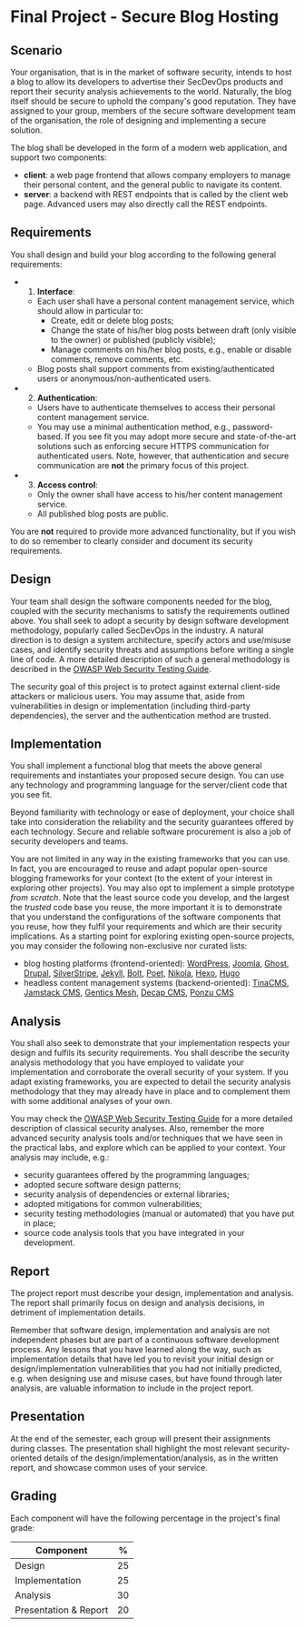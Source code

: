 # Final Project - Secure Blog Hosting

## Scenario

Your organisation, that is in the market of software security, intends to host a blog to allow its developers to advertise their SecDevOps products and report their security analysis achievements to the world.
Naturally, the blog itself should be secure to uphold the company's good reputation.
They have assigned to your group, members of the secure software development team of the organisation, the role of designing and implementing a secure solution.

The blog shall be developed in the form of a modern web application, and support two components:

* **client**: a web page frontend that allows company employers to manage their personal content, and the general public to navigate its content.
* **server**: a backend with REST endpoints that is called by the client web page. Advanced users may also directly call the REST endpoints.

## Requirements

You shall design and build your blog according to the following general requirements:

- 1. **Interface**:
    * Each user shall have a personal content management service, which should allow in particular to:
        - Create, edit or delete blog posts;
        - Change the state of his/her blog posts between draft (only visible to the owner) or published (publicly visible);
        - Manage comments on his/her blog posts, e.g., enable or disable comments, remove comments, etc.
    * Blog posts shall support comments from existing/authenticated users or anonymous/non-authenticated users.
- 2. **Authentication**:
    * Users have to authenticate themselves to access their personal content management service.
    * You may use a minimal authentication method, e.g., password-based. If you see fit you may adopt more secure and state-of-the-art solutions such as enforcing secure HTTPS communication for authenticated users. Note, however, that authentication and secure communication are **not** the primary focus of this project.
- 3. **Access control**:
    * Only the owner shall have access to his/her content management service.
    * All published blog posts are public.

You are **not** required to provide more advanced functionality, but if you wish to do so remember to clearly consider and document its security requirements.

## Design

Your team shall design the software components needed for the blog, coupled with the security mechanisms to satisfy the requirements outlined above.
You shall seek to adopt a security by design software development methodology, popularly called SecDevOps in the industry. A natural direction is to design a system architecture, specify actors and use/misuse cases, and identify security threats and assumptions before writing a single line of code. A more detailed description of such a general methodology is described in the [OWASP Web Security Testing Guide](https://owasp.org/www-project-web-security-testing-guide/latest/).

The security goal of this project is to protect against external client-side attackers or malicious users.
You may assume that, aside from vulnerabilities in design or implementation (including third-party dependencies), the server and the authentication method are trusted.

## Implementation

You shall implement a functional blog that meets the above general requirements and instantiates your proposed secure design.
You can use any technology and programming language for the server/client code that you see fit. 

Beyond familiarity with technology or ease of deployment, your choice shall take into consideration the reliability and the security guarantees offered by each technology. Secure and reliable software procurement is also a job of security developers and teams. 

You are not limited in any way in the existing frameworks that you can use. In fact, you are encouraged to reuse and adapt popular open-source blogging frameworks for your context (to the extent of your interest in exploring other projects). You may also opt to implement a simple prototype *from scratch*. Note that the least source code you develop, and the largest the *trusted* code base you reuse, the more important it is to demonstrate that you understand the configurations of the software components that you reuse, how they fulfil your requirements and which are their security implications. 
As a starting point for exploring existing open-source projects, you may consider the following non-exclusive nor curated lists:

* blog hosting platforms (frontend-oriented): [WordPress](https://github.com/WordPress/WordPress), [Joomla](https://github.com/joomla/joomla-cms), [Ghost](https://github.com/TryGhost/Ghost), [Drupal](https://github.com/drupal/drupal), [SilverStripe](https://github.com/silverstripe/silverstripe-framework), [Jekyll](https://github.com/jekyll/jekyll), [Bolt](https://github.com/bolt/bolt), [Poet](https://github.com/jsantell/poet), [Nikola](https://github.com/getnikola/nikola), [Hexo](https://github.com/hexojs/hexo), [Hugo](https://github.com/gohugoio/hugo)
* headless content management systems (backend-oriented): [TinaCMS](https://github.com/tinacms/tinacms), [Jamstack CMS](https://jamstack.org/headless-cms/), [Gentics Mesh](https://github.com/gentics/mesh/), [Decap CMS](https://github.com/decaporg/decap-cms), [Ponzu CMS](https://github.com/ponzu-cms/ponzu)


## Analysis

You shall also seek to demonstrate that your implementation respects your design and fulfils its security requirements.
You shall describe the security analysis methodology that you have employed to validate your implementation and corroborate the overall security of your system. If you adapt existing frameworks, you are expected to detail the security analysis methodology that they may already have in place and to complement them with some additional analyses of your own.

You may check the [OWASP Web Security Testing Guide](https://owasp.org/www-project-web-security-testing-guide/latest/) for a more detailed description of classical security analyses.
Also, remember the more advanced security analysis tools and/or techniques that we have seen in the practical labs, and explore which can be applied to your context. Your analysis may include, e.g.:

- security guarantees offered by the programming languages;
- adopted secure software design patterns;
- security analysis of dependencies or external libraries;
- adopted mitigations for common vulnerabilities;
- security testing methodologies (manual or automated) that you have put in place;
- source code analysis tools that you have integrated in your development.

## Report

The project report must describe your design, implementation and analysis. The report shall primarily focus on design and analysis decisions, in detriment of implementation details.

Remember that software design, implementation and analysis are not independent phases but are part of a continuous software development process.
Any lessons that you have learned along the way, such as implementation details that have led you to revisit your initial design or design/implementation vulnerabilities that you had not initially predicted, e.g. when designing use and misuse cases, but have found through later analysis, are valuable information to include in the project report.

## Presentation

At the end of the semester, each group will present their assignments during classes. The presentation shall highlight the most relevant security-oriented details of the design/implementation/analysis, as in the written report, and showcase common uses of your service.

## Grading

Each component will have the following percentage in the project's final grade:

| Component              |  %   |
| ---------------------- | ---- |
| Design                 |  25  |
| Implementation         |  25  |
| Analysis               |  30  |
| Presentation & Report  |  20  |
